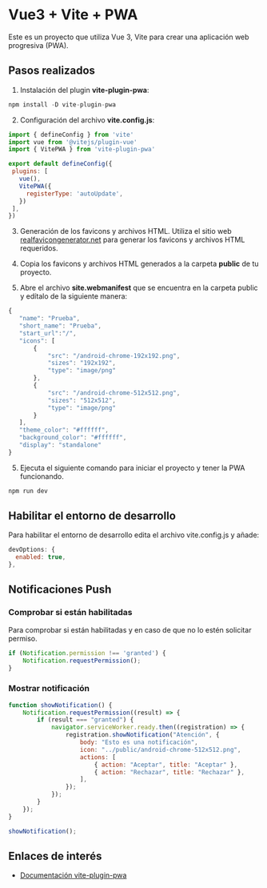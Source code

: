 # Vue3 + Vite + PWA

Este es un proyecto que utiliza Vue 3, Vite  para crear una aplicación web progresiva (PWA).

## Pasos realizados

1. Instalación del plugin **vite-plugin-pwa**:
```js 
npm install -D vite-plugin-pwa
```
2. Configuración del archivo **vite.config.js**:
 ```js
import { defineConfig } from 'vite'
import vue from '@vitejs/plugin-vue'
import { VitePWA } from 'vite-plugin-pwa'

export default defineConfig({
  plugins: [
    vue(),
    VitePWA({
      registerType: 'autoUpdate',
    })
  ],
})
 ```

 3. Generación de los favicons y archivos HTML. Utiliza el sitio web [realfavicongenerator.net](https://realfavicongenerator.net/)  para generar los favicons y archivos HTML requeridos.

 4. Copia los favicons y archivos HTML generados a la carpeta **public** de tu proyecto.

 5. Abre el archivo **site.webmanifest** que se encuentra en la carpeta public y edítalo de la siguiente manera:
 ```js
 {
    "name": "Prueba",
    "short_name": "Prueba",
    "start_url":"/",
    "icons": [
        {
            "src": "/android-chrome-192x192.png",
            "sizes": "192x192",
            "type": "image/png"
        },
        {
            "src": "/android-chrome-512x512.png",
            "sizes": "512x512",
            "type": "image/png"
        }
    ],
    "theme_color": "#ffffff",
    "background_color": "#ffffff",
    "display": "standalone"
}
```

5. Ejecuta el siguiente comando para iniciar el proyecto y tener la PWA funcionando.
```js
npm run dev
```

## Habilitar el entorno de desarrollo
Para habilitar el entorno de desarrollo edita el archivo vite.config.js y añade:
```js
devOptions: {
  enabled: true,
},
```

## Notificaciones Push

### Comprobar si están habilitadas

Para comprobar si están habilitadas y en caso de que no lo estén solicitar permiso.

```js
if (Notification.permission !== 'granted') {
    Notification.requestPermission();
}
```

### Mostrar notificación

```js
function showNotification() {
    Notification.requestPermission((result) => {
        if (result === "granted") {
            navigator.serviceWorker.ready.then((registration) => {
                registration.showNotification("Atención", {
                    body: "Esto es una notificación",
                    icon: "../public/android-chrome-512x512.png",
                    actions: [
                        { action: "Aceptar", title: "Aceptar" },
                        { action: "Rechazar", title: "Rechazar" },
                    ],
                });
            });
        }
    });
}

showNotification();
```
## Enlaces de interés
- [Documentación vite-plugin-pwa](https://vite-pwa-org.netlify.app/)

